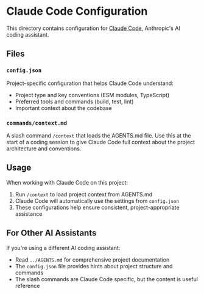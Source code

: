 # Claude Code Configuration

This directory contains configuration for [Claude Code](https://claude.com/claude-code), Anthropic's AI coding assistant.

## Files

### `config.json`
Project-specific configuration that helps Claude Code understand:
- Project type and key conventions (ESM modules, TypeScript)
- Preferred tools and commands (build, test, lint)
- Important context about the codebase

### `commands/context.md`
A slash command `/context` that loads the AGENTS.md file. Use this at the start of a coding session to give Claude Code full context about the project architecture and conventions.

## Usage

When working with Claude Code on this project:

1. Run `/context` to load project context from AGENTS.md
2. Claude Code will automatically use the settings from `config.json`
3. These configurations help ensure consistent, project-appropriate assistance

## For Other AI Assistants

If you're using a different AI coding assistant:
- Read `../AGENTS.md` for comprehensive project documentation
- The `config.json` file provides hints about project structure and commands
- The slash commands are Claude Code specific, but the content is useful reference
